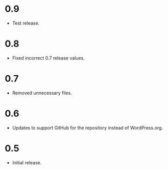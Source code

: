 # 0.9 #
* Test release.

# 0.8 #
* Fixed incorrect 0.7 release values.

# 0.7 #
* Removed unnecessary files.

# 0.6 #
* Updates to support GitHub for the repository instead of WordPress.org.

# 0.5 #
* Initial release.
